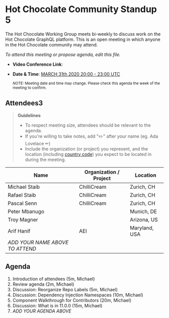 # Hot Chocolate Community Standup 5

The Hot Chocolate Working Group meets bi-weekly to discuss work on the Hot Chocolate GraphQL platform. This is an open meeting in which anyone in the Hot Chocolate community may attend.

*To attend this meeting or propose agenda, edit this file.*

- **Video Conference Link**:  
- **Date & Time**: [MARCH 31th 2020 20:00 - 23:00 UTC](https://www.timeanddate.com/worldclock/meetingdetails.html?year=2020&month=3&day=31&hour=20&min=0&sec=0&p1=268&p2=22&p3=224)

  <small>*NOTE:* Meeting date and time may change. Please check this agenda the week of the meeting to confirm.</small>

## Attendees3

> **Guidelines**
> - To respect meeting size, attendees should be relevant to the agenda.
> - If you're willing to take notes, add "✏️" after your name (eg. Ada Lovelace ✏)
> - Include the organization (or project) you represent, and the location (including [country code](https://en.wikipedia.org/wiki/List_of_ISO_3166_country_codes#Current_ISO_3166_country_codes)) you expect to be located in during the meeting.

| Name                     | Organization / Project     | Location
| ------------------------ | -------------------------- | ------------------------
| Michael Staib            | ChilliCream                | Zurich, CH
| Rafael Staib             | ChilliCream                | Zurich, CH
| Pascal Senn              | ChilliCream                | Zurich, CH
| Peter Mbanugo            |                            | Munich, DE
| Troy Magner              |                            | Arizona, US
| Arif Hanif               | AEI                        | Maryland, USA
| *ADD YOUR NAME ABOVE TO ATTEND*

## Agenda

1. Introduction of attendees (5m, Michael)
1. Review agenda (2m, Michael)
1. Discussion: Reorganize Repo Labels (5m, Michael)
1. Discussion: Dependency Injection Namespaces (10m, Michael)
1. Component Walkthrough for Contributors (20m, Michael)
1. Discussion: What is in 11.0.0 (15m, Michael)
1. *ADD YOUR AGENDA ABOVE*
